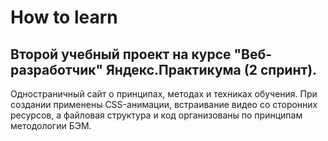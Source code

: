 # How to learn
## Второй учебный проект на курсе "Веб-разработчик" Яндекс.Практикума (2 спринт).
Одностраничный сайт о принципах, методах и техниках обучения.
При создании применены CSS-анимации, встраивание видео со сторонних ресурсов, а файловая структура и код организованы по принципам методологии БЭМ.
